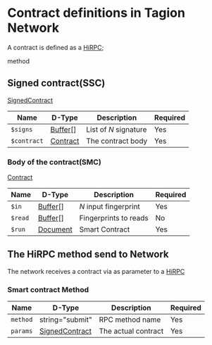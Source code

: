 # Contract definitions in Tagion Network

A contract is defined as a [HiRPC](https://www.hibon.org/posts/hirpc);

 method

## Signed contract(SSC)
[SignedContract](https://ddoc.tagion.org/tagion.funnel.StandardContract.SignedContract)

| Name        | D-Type       | Description            |  Required |
| ----------- | ------------ | ---------------------- | --------- |
| `$signs`    | [Buffer]()[] | List of $N$ signature  |    Yes    |
| `$contract` | [Contract]() | The contract body      |    Yes    |

### Body of the contract(SMC) 
[Contract](ddoc://tagion.funnel.StandardContract.Contract)

| Name        | D-Type          | Description            |  Required |
| ----------- | --------------- | ---------------------- | --------- |
| `$in`       | [Buffer]()[]    | $N$ input fingerprint  |    Yes    |
| `$read`     | [Buffer]()[]    | Fingerprints to reads  |    No     |
| `$run`      | [Document]()    | Smart Contract         |    Yes    |


## The HiRPC method send to Network

The network receives a contract via as parameter to a [HiRPC](https://www.hibon.org/posts/hirpc)


### Smart contract Method

| Name     | D-Type             | Description         | Required | 
| -------- | ------------------ | ------------------- | -------- |
| `method` | string="submit"    | RPC method name     |   Yes    |
| `params` | [SignedContract]() | The actual contract |   Yes    |
